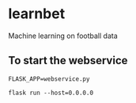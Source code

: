 # learnbet
Machine learning on football data 


## To start the webservice
`FLASK_APP=webservice.py`

`flask run --host=0.0.0.0`
